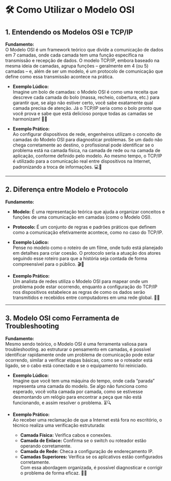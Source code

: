 # 🛠️ Como Utilizar o Modelo OSI

## 1. Entendendo os Modelos OSI e TCP/IP
**Fundamento:**  
O Modelo OSI é um framework teórico que divide a comunicação de dados em 7 camadas, onde cada camada tem uma função específica na transmissão e recepção de dados. O modelo TCP/IP, embora baseado na mesma ideia de camadas, agrupa funções – geralmente em 4 (ou 5) camadas – e, além de ser um modelo, é um protocolo de comunicação que define como essa transmissão acontece na prática.

- **Exemplo Lúdico:**  
  Imagine um bolo de camadas: o Modelo OSI é como uma receita que descreve cada camada do bolo (massa, recheio, cobertura, etc.) para garantir que, se algo não estiver certo, você sabe exatamente qual camada precisa de atenção. Já o TCP/IP seria como o bolo pronto que você prova e sabe que está delicioso porque todas as camadas se harmonizam! 🍰🎂

- **Exemplo Prático:**  
  Ao configurar dispositivos de rede, engenheiros utilizam o conceito de camadas do Modelo OSI para diagnosticar problemas. Se um dado não chega corretamente ao destino, o profissional pode identificar se o problema está na camada física, na camada de rede ou na camada de aplicação, conforme definido pelo modelo. Ao mesmo tempo, o TCP/IP é utilizado para a comunicação real entre dispositivos na Internet, padronizando a troca de informações. 💻🔧

---

## 2. Diferença entre Modelo e Protocolo
**Fundamento:**  
- **Modelo:** É uma representação teórica que ajuda a organizar conceitos e funções de uma comunicação em camadas (como o Modelo OSI).  
- **Protocolo:** É um conjunto de regras e padrões práticos que definem como a comunicação efetivamente acontece, como no caso do TCP/IP.

- **Exemplo Lúdico:**  
  Pense no modelo como o roteiro de um filme, onde tudo está planejado em detalhes para criar coesão. O protocolo seria a atuação dos atores seguindo esse roteiro para que a história seja contada de forma compreensível para o público. 🎬📜

- **Exemplo Prático:**  
  Um analista de redes utiliza o Modelo OSI para mapear onde um problema pode estar ocorrendo, enquanto a configuração do TCP/IP nos dispositivos estabelece as regras de como os dados serão transmitidos e recebidos entre computadores em uma rede global. 📡📝

---

## 3. Modelo OSI como Ferramenta de Troubleshooting
**Fundamento:**  
Mesmo sendo teórico, o Modelo OSI é uma ferramenta valiosa para troubleshooting. ao estruturar o pensamento em camadas, é possível identificar rapidamente onde um problema de comunicação pode estar ocorrendo, similar a verificar etapas básicas, como se o roteador está ligado, se o cabo está conectado e se o equipamento foi reiniciado.

- **Exemplo Lúdico:**  
  Imagine que você tem uma máquina do tempo, onde cada “parada” representa uma camada do modelo. Se algo não funciona como esperado, você volta camada por camada, como se estivesse desmontando um relógio para encontrar a peça que não está funcionando, e assim resolver o problema. ⏳🔍

- **Exemplo Prático:**  
  Ao receber uma reclamação de que a Internet está fora no escritório, o técnico realiza uma verificação estruturada:  
  - **Camada Física:** Verifica cabos e conexões.  
  - **Camada de Enlace:** Confirma se o switch ou roteador estão operando corretamente.  
  - **Camada de Rede:** Checa a configuração de endereçamento IP.  
  - **Camadas Superiores:** Verifica se os aplicativos estão configurados corretamente.  
  Com essa abordagem organizada, é possível diagnosticar e corrigir o problema de forma eficaz. 🏢🔧